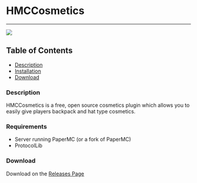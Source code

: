 # HMCCosmetics
----

<a href="https://img.shields.io/badge/License-gpl-v3"><img src="https://img.shields.io/badge/License-gpl-v3"></a>

## Table of Contents
- [Description](#description)
- [Installation](#installation)
- [Download](#download)

### Description

HMCCosmetics is a free, open source cosmetics plugin which allows you to easily give players backpack and hat type cosmetics.


### Requirements

- Server running PaperMC (or a fork of PaperMC)
- ProtocolLib

### Download

Download on the [Releases Page](https://github.com/HibiscusMC/HMCCosmetics/releases)
